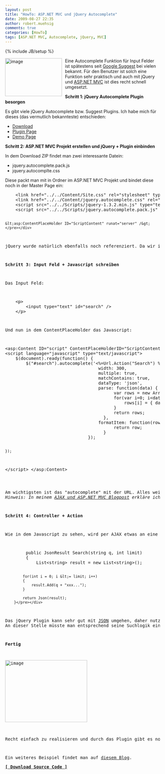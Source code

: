 ```yaml
---
layout: post
title: "HowTo: ASP.NET MVC und jQuery Autocomplete"
date: 2009-08-27 22:35
author: robert.muehsig
comments: true
categories: [HowTo]
tags: [ASP.NET MVC, Autocomplete, jQuery, MVC]
---
```

{% include JB/setup %}
<p><a href="{{BASE_PATH}}/assets/wp-images/image811.png"><img style="border-right: 0px; border-top: 0px; margin: 0px 10px 0px 0px; border-left: 0px; border-bottom: 0px" height="123" alt="image" src="{{BASE_PATH}}/assets/wp-images/image-thumb789.png" width="185" align="left" border="0"></a> Eine Autocomplete Funktion für Input Felder ist spätestens seit <a href="http://www.google.com/webhp?complete=1&amp;hl=de">Google Suggest</a> bei vielen bekannt. Für den Benutzer ist solch eine Funktion sehr praktisch und auch mit jQuery und <a href="http://asp.net/mvc">ASP.NET MVC</a> ist dies recht schnell umgesetzt. </p><!--more--> <p><strong>Schritt 1: jQuery Autocomplete Plugin besorgen</strong></p> <p>Es gibt viele jQuery Autocomplete bzw. Suggest Plugins. Ich habe mich für dieses (das vermutlich bekannteste) entschieden:</p> <ul> <li><a href="http://jquery.bassistance.de/autocomplete/jquery.autocomplete.zip">Download</a></li> <li><a href="http://docs.jquery.com/Plugins/Autocomplete">Plugin Page</a></li> <li><a href="http://jquery.bassistance.de/autocomplete/demo/">Demo Page</a></li></ul> <p><strong>Schritt 2: ASP.NET MVC Projekt erstellen und jQuery + Plugin einbinden</strong></p> <p>In dem Download ZIP findet man zwei interessante Datein:</p> <ul> <li>jquery.autocomplete.pack.js </li> <li>jquery.autocomplte.css</li></ul> <p>Diese packt man mit in Ordner im ASP.NET MVC Projekt und bindet diese noch in der Master Page ein:</p> <div class="wlWriterSmartContent" id="scid:812469c5-0cb0-4c63-8c15-c81123a09de7:52a1379e-24f6-4baf-8c3e-6b65e4b37704" style="padding-right: 0px; display: inline; padding-left: 0px; float: none; padding-bottom: 0px; margin: 0px; padding-top: 0px"><pre name="code" class="c#">    &lt;link href="../../Content/Site.css" rel="stylesheet" type="text/css" /&gt;
    &lt;link href="../../Content/jquery.autocomplete.css" rel="stylesheet" type="text/css" /&gt;
    &lt;script src="../../Scripts/jquery-1.3.2.min.js" type="text/javascript"&gt;&lt;/script&gt;
    &lt;script src="../../Scripts/jquery.autocomplete.pack.js" type="text/javascript"&gt;&lt;/script&gt;
    
    &lt;asp:ContentPlaceHolder ID="ScriptContent" runat="server" /&gt;</pre></div>
<p>jQuery wurde natürlich ebenfalls noch referenziert. Da wir im nächsten Schritt noch ein Javascript nach dem "OnLoad" ausführen wollen, habe ich noch ein ContentPlaceHolder für Scripts eingefügt.</p>
<p><strong>Schritt 3: Input Feld + Javascript schreiben</strong></p>
<p>Das Input Feld:</p>
<div class="wlWriterSmartContent" id="scid:812469c5-0cb0-4c63-8c15-c81123a09de7:4d2379a6-b238-40dc-89ad-98826bd27ff2" style="padding-right: 0px; display: inline; padding-left: 0px; float: none; padding-bottom: 0px; margin: 0px; padding-top: 0px"><pre name="code" class="c#">    &lt;p&gt;
        &lt;input type="text" id="search" /&gt;
    &lt;/p&gt;</pre></div>
<p>Und nun in dem ContentPlaceHolder das Javascript:</p>
<div class="wlWriterSmartContent" id="scid:812469c5-0cb0-4c63-8c15-c81123a09de7:08e128cf-b95b-4b97-af2d-3a7a579c4900" style="padding-right: 0px; display: inline; padding-left: 0px; float: none; padding-bottom: 0px; margin: 0px; padding-top: 0px"><pre name="code" class="c#">&lt;asp:Content ID="script" ContentPlaceHolderID="ScriptContent" runat="server"&gt;
&lt;script language="javascript" type="text/javascript"&gt;
    $(document).ready(function() {
        $("#search").autocomplete('&lt;%=Url.Action("Search") %&gt;', {
                                    width: 300,
                                    multiple: true,
                                    matchContains: true,
                                    dataType: 'json',
                                    parse: function(data) {
                                          var rows = new Array();
                                          for(var i=0; i&lt;data.length; i++){
                                              rows[i] = { data:data[i], value:data[i], result:data[i] };
                                          }
                                          return rows;
                                      },
                                    formatItem: function(row, i, n) {
                                          return row;
                                      }
                                });

    });
&lt;/script&gt;
&lt;/asp:Content&gt;</pre></div>
<p>Am wichtigsten ist das "autocomplete" mit der URL. Alles weitere ist besser auf der <a href="http://docs.jquery.com/Plugins/Autocomplete">jQuery Plugin Projektseite</a> erklärt.<br><em>Hinweis:</em> <em>In meinem </em><a href="http://code-inside.de/blog/2009/08/25/howto-ajax-und-aspnet-mvc/"><em>AJAX und ASP.NET MVC Blogpost</em></a><em> erkläre ich noch andere AJAX Features.</em></p>
<p><strong>Schritt 4: Controller + Action</strong></p>
<p>Wie in dem Javascript zu sehen, wird per AJAX etwas an eine "Search" ActionMethod geschickt. Die Methode habe ich mit in den "Home" Controller gepackt:</p>
<div class="wlWriterSmartContent" id="scid:812469c5-0cb0-4c63-8c15-c81123a09de7:8ef8cbf5-9c6e-42bd-957d-dbc952e5e5d3" style="padding-right: 0px; display: inline; padding-left: 0px; float: none; padding-bottom: 0px; margin: 0px; padding-top: 0px"><pre name="code" class="c#">        public JsonResult Search(string q, int limit)
        {
            List&lt;string&gt; result = new List&lt;string&gt;();

            for(int i = 0; i &lt;= limit; i++)
            {
                result.Add(q + "xxx...");
            }

            return Json(result);
        }</pre></div>
<p>Das jQuery Plugin kann sehr gut mit <a href="http://de.wikipedia.org/wiki/JavaScript_Object_Notation">JSON</a> umgehen, daher nutzen wir das <a href="http://msdn.microsoft.com/en-us/library/system.web.mvc.jsonresult.aspx">JsonResult</a> und hängen an den Suchparameter "q" (das ist das "Suchwort", was wir über das Plugin verschicken) ein paar Buchstaben dran. <br>An dieser Stelle müsste man entsprechend seine Suchlogik einbauen.</p>
<p><strong>Fertig</strong></p>
<p><a href="{{BASE_PATH}}/assets/wp-images/image812.png"><img style="border-right: 0px; border-top: 0px; border-left: 0px; border-bottom: 0px" height="201" alt="image" src="{{BASE_PATH}}/assets/wp-images/image-thumb790.png" width="267" border="0"></a> </p>
<p>Recht einfach zu realisieren und durch das Plugin gibt es noch dutzende Möglichkeiten. So kann man sich überall mit Javascript einhängen - was passiert wenn man etwas ausgewählt hat, wieviele Items sollen angezeigt werden etc. Hier kann man sich gut austoben :)</p>
<p>Ein weiteres Beispiel findet man auf <a href="http://blog.schuager.com/2008/09/jquery-autocomplete-json-apsnet-mvc.html">diesem Blog</a>.</p><a href="http://{{BASE_PATH}}/assets/files/democode/mvcajaxsuggestion/mvcajaxsuggestion.zip"><strong>[ Download Source Code ]</strong></a>
